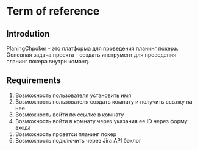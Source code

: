 # Term of reference

## Introdution
PlaningChpoker - это платформа для проведения планинг покера. Основная задача проекта - создать инструмент для проведения планинг покера внутри команд.

## Requirements 

1) Возможность пользователя установить имя
2) Возможность пользователя создать комнату и получить ссылку на нее
3) Возможность войти по ссылке в комнату
4) Возможность войти в комнату через указания ее ID через форму входа
5) Возможность проветси планинг покер
6) Возможность подключить через Jira API бэклог
